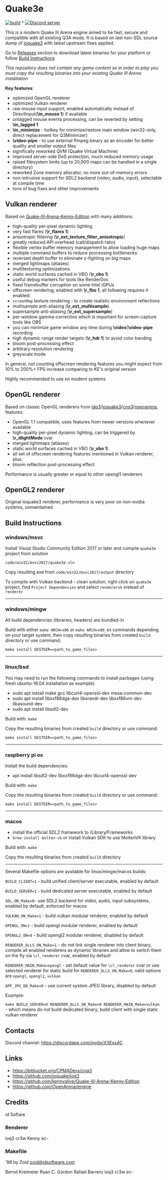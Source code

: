 # Quake3e

[![build](../../workflows/build/badge.svg)](../../actions?query=workflow%3Abuild) * <a href="https://discord.com/invite/X3Exs4C"><img src="https://img.shields.io/discord/314456230649135105?color=7289da&logo=discord&logoColor=white" alt="Discord server" /></a>

This is a modern Quake III Arena engine aimed to be fast, secure and compatible with all existing Q3A mods.
It is based on last non-SDL source dump of [ioquake3](https://github.com/ioquake/ioq3) with latest upstream fixes applied.

Go to [Releases](../../releases) section to download latest binaries for your platform or follow [Build Instructions](#build-instructions)

*This repository does not contain any game content so in order to play you must copy the resulting binaries into your existing Quake III Arena installation*

**Key features**:

* optimized OpenGL renderer
* optimized Vulkan renderer
* raw mouse input support, enabled automatically instead of DirectInput(**\in_mouse 1**) if available
* unlagged mouse events processing, can be reverted by setting **\in_lagged 1**
* **\in_minimize** - hotkey for minimize/restore main window (win32-only, direct replacement for Q3Minimizer)
* **\video-pipe** - to use external ffmpeg binary as an encoder for better quality and smaller output files
* significally reworked QVM (Quake Virtual Machine)
* improved server-side DoS protection, much reduced memory usage
* raised filesystem limits (up to 20,000 maps can be handled in a single directory)
* reworked Zone memory allocator, no more out-of-memory errors
* non-intrusive support for SDL2 backend (video, audio, input), selectable at compile time
* tons of bug fixes and other improvements

## Vulkan renderer

Based on [Quake-III-Arena-Kenny-Edition](https://github.com/kennyalive/Quake-III-Arena-Kenny-Edition) with many additions:

* high-quality per-pixel dynamic lighting
* very fast flares (**\r_flares 1**)
* anisotropic filtering (**\r_ext_texture_filter_anisotropic**)
* greatly reduced API overhead (call/dispatch ratio)
* flexible vertex buffer memory management to allow loading huge maps
* multiple command buffers to reduce processing bottlenecks
* reversed depth buffer to eliminate z-fighting on big maps
* merged lightmaps (atlases)
* multitexturing optimizations
* static world surfaces cached in VBO (**\r_vbo 1**)
* useful debug markers for tools like RenderDoc
* fixed framebuffer corruption on some Intel iGPUs
* offscreen rendering, enabled with **\r_fbo 1**, all following requires it enabled:
* `screenMap` texture rendering - to create realistic environment reflections
* multisample anti-aliasing (**\r_ext_multisample**)
* supersample anti-aliasing (**\r_ext_supersample**)
* per-window gamma-correction which is important for screen-capture tools like OBS
* you can minimize game window any time during **\video**|**\video-pipe** recording
* high dynamic range render targets (**\r_hdr 1**) to avoid color banding
* bloom post-processing effect
* arbitrary resolution rendering
* greyscale mode

In general, not counting offscreen rendering features you might expect from 10% to 200%+ FPS increase comparing to KE's original version

Highly recommended to use on modern systems

## OpenGL renderer

Based on classic OpenGL renderers from [idq3](https://github.com/id-Software/Quake-III-Arena)/[ioquake3](https://github.com/ioquake/ioq3)/[cnq3](https://bitbucket.org/CPMADevs/cnq3)/[openarena](https://github.com/OpenArena/engine), features:

* OpenGL 1.1 compatible, uses features from newer versions whenever available
* high-quality per-pixel dynamic lighting, can be triggered by **\r_dlightMode** cvar
* merged lightmaps (atlases)
* static world surfaces cached in VBO (**\r_vbo 1**)
* all set of offscreen rendering features mentioned in Vulkan renderer, plus:
* bloom reflection post-processing effect

Performance is usually greater or equal to other opengl1 renderers

## OpenGL2 renderer

Original ioquake3 renderer, performance is very poor on non-nvidia systems, unmaintained

## Build Instructions

### windows/msvc

Install Visual Studio Community Edition 2017 or later and compile `quake3e` project from solution

`code/win32/msvc2017/quake3e.sln`

Copy resulting exe from `code/win32/msvc2017/output` directory

To compile with Vulkan backend - clean solution, right click on `quake3e` project, find `Project Dependencies` and select `renderervk` instead of `renderer`

---

### windows/mingw

All build dependencies (libraries, headers) are bundled-in

Build with either `make ARCH=x86` or `make ARCH=x86_64` commands depending on your target system, then copy resulting binaries from created `build` directory or use command:

`make install DESTDIR=<path_to_game_files>`

---

### linux/bsd

You may need to run the following commands to install packages (using fresh ubuntu-18.04 installation as example):

* sudo apt install make gcc libcurl4-openssl-dev mesa-common-dev
* sudo apt install libxxf86dga-dev libxrandr-dev libxxf86vm-dev libasound-dev
* sudo apt install libsdl2-dev

Build with: `make`

Copy the resulting binaries from created `build` directory or use command:

`make install DESTDIR=<path_to_game_files>`

---

### raspberry pi os

Install the build dependencies:

* apt install libsdl2-dev libxxf86dga-dev libcurl4-openssl-dev

Build with: `make`

Copy the resulting binaries from created `build` directory or use command:

`make install DESTDIR=<path_to_game_files>`

---

### macos

* install the official SDL2 framework to /Library/Frameworks
* `brew install molten-vk` or install Vulkan SDK to use MoltenVK library

Build with: `make`

Copy the resulting binaries from created `build` directory

---

Several Makefile options are available for linux/mingw/macos builds:

`BUILD_CLIENT=1` - build unified client/server executable, enabled by default

`BUILD_SERVER=1` - build dedicated server executable, enabled by default

`SDL_ON_Make=0`- use SDL2 backend for video, audio, input subsystems, enabled by default, enforced for macos

`VULKAN_ON_Make=1` - build vulkan modular renderer, enabled by default

`OPENGL_ON=1` - build opengl modular renderer, enabled by default

`OPENGL2_ON=0` - build opengl2 modular renderer, disabled by default

`RENDERER_DLLS_ON_Make=1` - do not link single renderer into client binary, compile all enabled renderers as dynamic libraries and allow to switch them on the fly via `\cl_renderer` cvar, enabled by default

`RENDERER_MAIN_Make=opengl` - set default value for `\cl_renderer` cvar or use selected renderer for static build for `RENDERER_DLLS_ON_Make=0`, valid options are `opengl`, `opengl2`, `vulkan`

`APP_JPG_ON_Make=0` - use current system JPEG library, disabled by default

Example:

`make BUILD_SERVER=0 RENDERER_DLLS_ON_Make=0 RENDERER_MAIN_Make=vulkan` - which means do not build dedicated binary, build client with single static vulkan renderer

## Contacts

Discord channel: https://discordapp.com/invite/X3Exs4C

## Links

* https://bitbucket.org/CPMADevs/cnq3
* https://github.com/ioquake/ioq3
* https://github.com/kennyalive/Quake-III-Arena-Kenny-Edition
* https://github.com/OpenArena/engine

## Credits
id Softare

### Renderer

ioq3 cr3w
Kenny
ec-

### Makefile

'98 by Zoid <zoid@idsoftware.com>

Bernd Kreimeier
Ryan C. Gordon
Rafael Barrero
ioq3 cr3w
ec-
